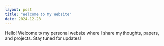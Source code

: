 ```yaml
---
layout: post
title: "Welcome to My Website"
date: 2024-12-28
---
```

Hello! Welcome to my personal website where I share my thoughts, papers, and projects. Stay tuned for updates!
